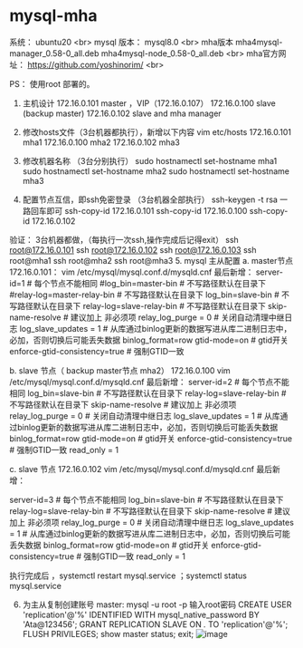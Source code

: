 # mysql-mha

  系统：  ubuntu20 <br\>
  mysql 版本： mysql8.0 <br\>
  mha版本 mha4mysql-manager_0.58-0_all.deb   mha4mysql-node_0.58-0_all.deb  <br\>
  mha官方网址： https://github.com/yoshinorim/  <br\>


PS： 使用root 部署的。

1. 主机设计
172.16.0.101   master  ，VIP（172.16.0.107）
172.16.0.100   slave (backup master)
172.16.0.102   slave and  mha manager

2. 修改hosts文件（3台机器都执行），新增以下内容
 vim   etc/hosts
172.16.0.101 mha1
172.16.0.100 mha2
172.16.0.102 mha3
3. 修改机器名称 （3台分别执行）
sudo hostnamectl   set-hostname   mha1
sudo hostnamectl   set-hostname   mha2
sudo hostnamectl   set-hostname   mha3
4. 配置节点互信，即ssh免密登录 （3台机器全部执行）
ssh-keygen -t rsa   一路回车即可
ssh-copy-id 172.16.0.101
ssh-copy-id 172.16.0.100
ssh-copy-id 172.16.0.102

验证： 3台机器都做，（每执行一次ssh,操作完成后记得exit）
ssh root@172.16.0.101
ssh root@172.16.0.102
ssh root@172.16.0.103
ssh root@mha1
ssh root@mha2
ssh root@mha3
5. mysql  主从配置
a. master节点 172.16.0.101： vim /etc/mysql/mysql.conf.d/mysqld.cnf  最后新增：
server-id=1                   #  每个节点不能相同
#log_bin=master-bin  # 不写路径默认在目录下
#relay-log=master-relay-bin  # 不写路径默认在目录下
log_bin=slave-bin  # 不写路径默认在目录下
relay-log=slave-relay-bin  # 不写路径默认在目录下
skip-name-resolve              #  建议加上 非必须项
relay_log_purge = 0            #  关闭自动清理中继日志
log_slave_updates = 1          #  从库通过binlog更新的数据写进从库二进制日志中，必加，否则切换后可能丢失数据
binlog_format=row
gtid-mode=on                        # gtid开关
enforce-gtid-consistency=true       # 强制GTID一致

b. slave 节点（ backup master节点 mha2） 172.16.0.100  vim /etc/mysql/mysql.conf.d/mysqld.cnf  最后新增：
server-id=2                  #  每个节点不能相同
log_bin=slave-bin  # 不写路径默认在目录下
relay-log=slave-relay-bin  # 不写路径默认在目录下
skip-name-resolve              #  建议加上 非必须项
relay_log_purge = 0            #  关闭自动清理中继日志
log_slave_updates = 1          #  从库通过binlog更新的数据写进从库二进制日志中，必加，否则切换后可能丢失数据
binlog_format=row
gtid-mode=on                        # gtid开关
enforce-gtid-consistency=true       # 强制GTID一致
read_only = 1

c. slave 节点 172.16.0.102  vim /etc/mysql/mysql.conf.d/mysqld.cnf  最后新增：

server-id=3                  #  每个节点不能相同
log_bin=slave-bin  # 不写路径默认在目录下
relay-log=slave-relay-bin  # 不写路径默认在目录下
skip-name-resolve              #  建议加上 非必须项
relay_log_purge = 0            #  关闭自动清理中继日志
log_slave_updates = 1          #  从库通过binlog更新的数据写进从库二进制日志中，必加，否则切换后可能丢失数据
binlog_format=row
gtid-mode=on                        # gtid开关
enforce-gtid-consistency=true       # 强制GTID一致
read_only = 1

执行完成后 ，systemctl restart  mysql.service  ；systemctl status  mysql.service

6. 为主从复制创建账号
   master: 
mysql -u root -p  输入root密码
CREATE USER 'replication'@'%' IDENTIFIED WITH mysql_native_password BY 'Ata@123456';
GRANT REPLICATION SLAVE ON *.* TO 'replication'@'%';
FLUSH PRIVILEGES;
show  master  status;
exit;
![image](https://github.com/sky1230/mysql-mha/assets/8722731/322667c6-59b0-428a-8288-47241895125f)

